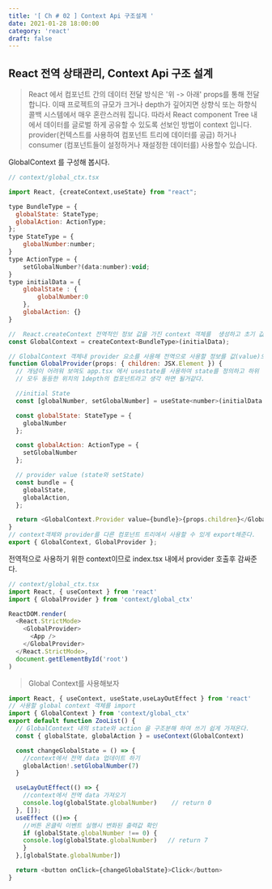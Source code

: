 ```yaml
---
title: '[ Ch # 02 ] Context Api 구조설계 '
date: 2021-01-28 18:00:00
category: 'react'
draft: false
---
```


## React 전역 상태관리, Context Api 구조 설계

> React 에서 컴포넌트 간의 데이터 전달 방식은 '위 -> 아래' props를 통해
> 전달 합니다. 이때 프로젝트의 규모가 크거나 depth가 깊어지면 상향식 또는 하향식 콜백
> 시스템에서 매우 혼란스러워 집니다.
> 따라서 React component Tree 내에서 데이터를 글로벌 하게 공유할 수 있도록 선보인
> 방법이 context 입니다. provider(컨텍스트를 사용하여 컴포넌트 트리에 데이터를 공급) 하거나
> consumer (컴포넌트들이 설정하거나 재설정한 데이터를) 사용할수 있습니다.

GlobalContext 를 구성해 봅시다.

```js
// context/global_ctx.tsx

import React, {createContext,useState} from "react";

type BundleType = {
  globalState: StateType;
  globalAction: ActionType;
};
type StateType = {
    globalNumber:number;
}
type ActionType = {
    setGlobalNumber?(data:number):void;
}
type initialData = {
    globalState : {
        globalNumber:0
    },
    globalAction: {}
}

//  React.createContext 전역적인 정보 값을 가진 context 객체를  생성하고 초기 값 설정.
const GlobalContext = createContext<BundleType>(initialData);

// GlobalContext 객체내 provider 요소를 사용해 전역으로 사용할 정보를 값(value)으로 설정.
function GlobalProvider(props: { children: JSX.Element }) {
  // 개념이 어려워 보여도 app.tsx 에서 usestate를 사용하여 state를 정의하고 하위 컴포넌트에 prop을 통한 드릴링과 callback을 하되
  // 모두 동등한 위치의 1depth의 컴포넌트라고 생각 하면 될거같다.

  //initial State
  const [globalNumber, setGlobalNumber] = useState<number>(initialData.globalState.globalNumber);

  const globalState: StateType = {
    globalNumber
  };

  const globalAction: ActionType = {
    setGlobalNumber
  };

  // provider value (state와 setState)
  const bundle = {
    globalState,
    globalAction,
  };

  return <GlobalContext.Provider value={bundle}>{props.children}</GlobalContext.Provider>;
}
// context객체와 provider를 다른 컴포넌트 트리에서 사용할 수 있게 export해준다.
export { GlobalContext, GlobalProvider };

```

전역적으로 사용하기 위한 context이므로 index.tsx 내에서 provider 호출후 감싸준다.

```js
// context/global_ctx.tsx
import React, { useContext } from 'react'
import { GlobalProvider } from 'context/global_ctx'

ReactDOM.render(
  <React.StrictMode>
    <GlobalProvider>
      <App />
    </GlobalProvider>
  </React.StrictMode>,
  document.getElementById('root')
)
```

> Global Context를 사용해보자

```js
import React, { useContext, useState,useLayOutEffect } from 'react'
// 사용할 global context 객체를 import
import { GlobalContext } from 'context/global_ctx'
export default function ZooList() {
  // GlobalContext 내의 state와 action 을 구조분해 하여 쓰기 쉽게 가져온다.
  const { globalState, globalAction } = useContext(GlobalContext)

  const changeGlobalState = () => {
    //context에서 전역 data 업데이트 하기
    globalAction!.setGlobalNumber(7)
  }

  useLayOutEffect(() => {
    //context에서 전역 data 가져오기
    console.log(globalState.globalNumber)    // return 0
  }, []);
  useEffect (()=> {
    //버튼 온클릭 이벤트 실행시 변화된 출력값 확인
    if (globalState.globalNumber !== 0) {
    console.log(globalState.globalNumber)   // return 7
    }
  },[globalState.globalNumber])

  return <button onClick={changeGlobalState}>Click</button>
}
```
